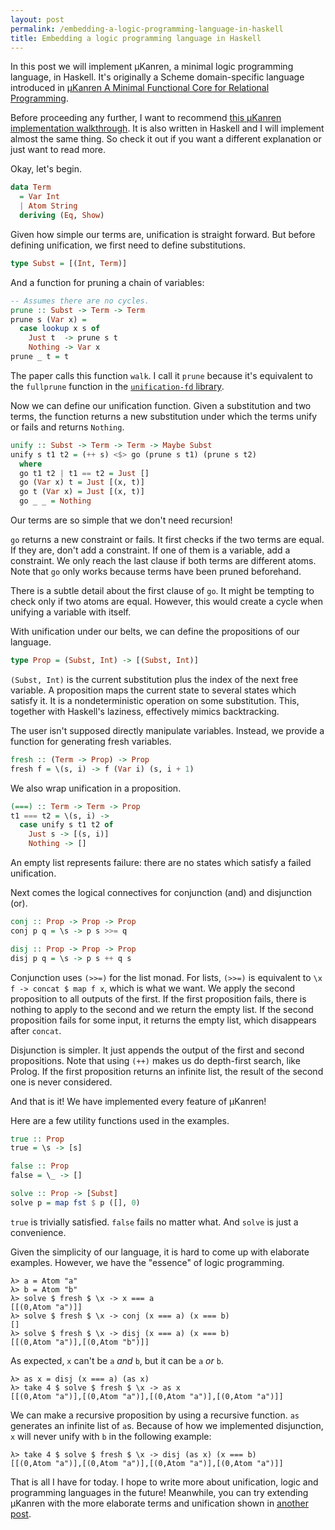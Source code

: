 ```yaml
---
layout: post
permalink: /embedding-a-logic-programming-language-in-haskell
title: Embedding a logic programming language in Haskell
---
```


In this post we will implement μKanren, a minimal logic programming language, in Haskell. It's originally a Scheme domain-specific language introduced in [μKanren A Minimal Functional Core for Relational Programming][1].

Before proceeding any further, I want to recommend [this μKanren implementation walkthrough][2]. It is also written in Haskell and I will implement almost the same thing. So check it out if you want a different explanation or just want to read more.

Okay, let's begin.

```Logic.hs
data Term
  = Var Int
  | Atom String
  deriving (Eq, Show)
```

Given how simple our terms are, unification is straight forward. But before defining unification, we first need to define substitutions.

```Logic.hs
type Subst = [(Int, Term)]
```

And a function for pruning a chain of variables:

```Logic.hs
-- Assumes there are no cycles.
prune :: Subst -> Term -> Term
prune s (Var x) =
  case lookup x s of
    Just t  -> prune s t
    Nothing -> Var x
prune _ t = t
```

The paper calls this function `walk`. I call it `prune` because it's equivalent to the `fullprune` function in the [`unification-fd` library][3].

Now we can define our unification function. Given a substitution and two terms, the function returns a new substitution under which the terms unify or fails and returns `Nothing`.

```Logic.hs
unify :: Subst -> Term -> Term -> Maybe Subst
unify s t1 t2 = (++ s) <$> go (prune s t1) (prune s t2)
  where
  go t1 t2 | t1 == t2 = Just []
  go (Var x) t = Just [(x, t)]
  go t (Var x) = Just [(x, t)]
  go _ _ = Nothing
```

Our terms are so simple that we don't need recursion!

`go` returns a new constraint or fails. It first checks if the two terms are equal. If they are, don't add a constraint. If one of them is a variable, add a constraint. We only reach the last clause if both terms are different atoms. Note that `go` only works because terms have been pruned beforehand.

There is a subtle detail about the first clause of `go`. It might be tempting to check only if two atoms are equal. However, this would create a cycle when unifying a variable with itself.

With unification under our belts, we can define the propositions of our language.

```Logic.hs
type Prop = (Subst, Int) -> [(Subst, Int)]
```

`(Subst, Int)` is the current substitution plus the index of the next free variable. A proposition maps the current state to several states which satisfy it. It is a nondeterministic operation on some substitution. This, together with Haskell's laziness, effectively mimics backtracking.

The user isn't supposed directly manipulate variables. Instead, we provide a function for generating fresh variables.

```Logic.hs
fresh :: (Term -> Prop) -> Prop
fresh f = \(s, i) -> f (Var i) (s, i + 1)
```

We also wrap unification in a proposition.

```Logic.hs
(===) :: Term -> Term -> Prop
t1 === t2 = \(s, i) ->
  case unify s t1 t2 of
    Just s -> [(s, i)]
    Nothing -> []
```

An empty list represents failure: there are no states which satisfy a failed unification.

Next comes the logical connectives for conjunction (and) and disjunction (or).

```Logic.hs
conj :: Prop -> Prop -> Prop
conj p q = \s -> p s >>= q

disj :: Prop -> Prop -> Prop
disj p q = \s -> p s ++ q s
```

Conjunction uses `(>>=)` for the list monad. For lists, `(>>=)` is equivalent to `\x f -> concat $ map f x`, which is what we want. We apply the second proposition to all outputs of the first. If the first proposition fails, there is nothing to apply to the second and we return the empty list. If the second proposition fails for some input, it returns the empty list, which disappears after `concat`.

Disjunction is simpler. It just appends the output of the first and second propositions. Note that using `(++)` makes us do depth-first search, like Prolog. If the first proposition returns an infinite list, the result of the second one is never considered.

And that is it! We have implemented every feature of μKanren!

Here are a few utility functions used in the examples.

```Logic.hs
true :: Prop
true = \s -> [s]

false :: Prop
false = \_ -> []

solve :: Prop -> [Subst]
solve p = map fst $ p ([], 0)
```

`true` is trivially satisfied. `false` fails no matter what. And `solve` is just a convenience.

Given the simplicity of our language, it is hard to come up with elaborate examples. However, we have the "essence" of logic programming.

```
λ> a = Atom "a"
λ> b = Atom "b"
λ> solve $ fresh $ \x -> x === a
[[(0,Atom "a")]]
λ> solve $ fresh $ \x -> conj (x === a) (x === b)
[]
λ> solve $ fresh $ \x -> disj (x === a) (x === b)
[[(0,Atom "a")],[(0,Atom "b")]]
```

As expected, `x` can't be `a` _and_ `b`, but it can be `a` _or_ `b`.

```
λ> as x = disj (x === a) (as x)
λ> take 4 $ solve $ fresh $ \x -> as x
[[(0,Atom "a")],[(0,Atom "a")],[(0,Atom "a")],[(0,Atom "a")]]
```

We can make a recursive proposition by using a recursive function. `as` generates an infinite list of `a`s. Because of how we implemented disjunction, `x` will never unify with `b` in the following example:

```
λ> take 4 $ solve $ fresh $ \x -> disj (as x) (x === b)
[[(0,Atom "a")],[(0,Atom "a")],[(0,Atom "a")],[(0,Atom "a")]]
```

That is all I have for today. I hope to write more about unification, logic and programming languages in the future! Meanwhile, you can try extending μKanren with the more elaborate terms and unification shown in [another post][4].

[1]: http://webyrd.net/scheme-2013/papers/HemannMuKanren2013.pdf
[2]: https://github.com/seantalts/hasktrip/blob/master/doc/MicroKanren.md
[3]: https://hackage.haskell.org/package/unification-fd
[4]: /unification-in-75-lines-of-haskell
